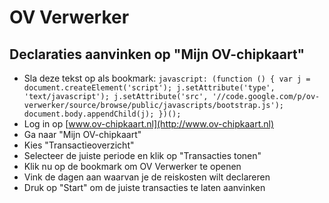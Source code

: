 OV Verwerker
============

Declaraties aanvinken op "Mijn OV-chipkaart"
--------------------------------------------

* Sla deze tekst op als bookmark: `javascript: (function () { var j = document.createElement('script'); j.setAttribute('type', 'text/javascript'); j.setAttribute('src', '//code.google.com/p/ov-verwerker/source/browse/public/javascripts/bootstrap.js'); document.body.appendChild(j); })();`
* Log in op [www.ov-chipkaart.nl](http://www.ov-chipkaart.nl)
* Ga naar "Mijn OV-chipkaart"
* Kies "Transactieoverzicht"
* Selecteer de juiste periode en klik op "Transacties tonen"
* Klik nu op de bookmark om OV Verwerker te openen
* Vink de dagen aan waarvan je de reiskosten wilt declareren
* Druk op "Start" om de juiste transacties te laten aanvinken
